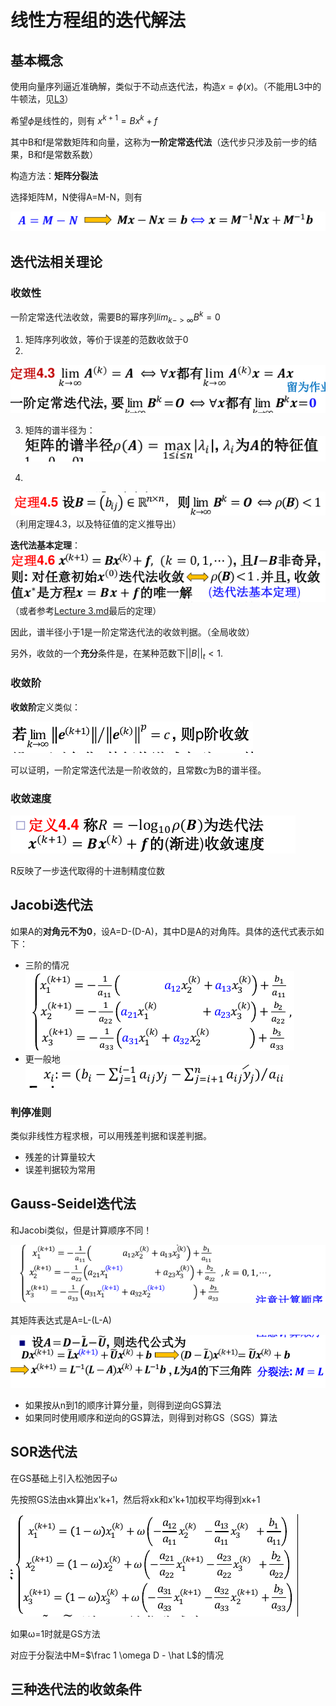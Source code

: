 # 线性方程组的迭代解法

## 基本概念

使用向量序列逼近准确解，类似于不动点迭代法，构造$x=\phi(x)$。（不能用L3中的牛顿法，见[L3](Lecture%203.md)）

希望$\phi$是线性的，则有 $x^{k+1}=Bx^k+f$

其中B和f是常数矩阵和向量，这称为**一阶定常迭代法**（迭代步只涉及前一步的结果，B和f是常数系数）

构造方法：**矩阵分裂法**

选择矩阵M，N使得A=M-N，则有

![](_v_images/20200325111436599_242604954.png)


## 迭代法相关理论

### 收敛性

一阶定常迭代法收敛，需要B的幂序列$lim_{k->\infty}B^k=0$

1. 矩阵序列收敛，等价于误差的范数收敛于0
2. 
![](_v_images/20200325114339287_1181886458.png)

3. 矩阵的谱半径为：
![](_v_images/20200325114310180_1848414834.png)

4. 
![](_v_images/20200325114706844_790647916.png)
（利用定理4.3，以及特征值的定义推导出）

**迭代法基本定理**：
![](_v_images/20200325114838176_286178752.png)
（或者参考[Lecture 3.md](Lecture%203.md)最后的定理）

因此，谱半径小于1是一阶定常迭代法的收敛判据。（全局收敛）

另外，收敛的一个**充分**条件是，在某种范数下$||B||_t<1$.

### 收敛阶

**收敛阶**定义类似：

![](_v_images/20200325115552417_1519720288.png)

可以证明，一阶定常迭代法是一阶收敛的，且常数c为B的谱半径。

### 收敛速度

![](_v_images/20200325115650639_376640528.png)

R反映了一步迭代取得的十进制精度位数

## Jacobi迭代法

如果A的**对角元不为0**，设A=D-(D-A)，其中D是A的对角阵。具体的迭代式表示如下：

- 三阶的情况
![](_v_images/20200325111736955_886831905.png)
- 更一般地
![](_v_images/20200325111847012_323866957.png)

### 判停准则

类似非线性方程求根，可以用残差判据和误差判据。

- 残差的计算量较大
- 误差判据较为常用

## Gauss-Seidel迭代法

和Jacobi类似，但是计算顺序不同！

![](_v_images/20200325115816817_218371586.png)

其矩阵表达式是A=L-(L-A)

![](_v_images/20200325120118363_1165088330.png)

- 如果按从n到1的顺序计算分量，则得到逆向GS算法
- 如果同时使用顺序和逆向的GS算法，则得到对称GS（SGS）算法

## SOR迭代法

在GS基础上引入松弛因子ω

先按照GS法由xk算出x'k+1，然后将xk和x'k+1加权平均得到xk+1

![](_v_images/20200325120649137_1677029794.png)

如果ω=1时就是GS方法

对应于分裂法中M=$\frac 1 \omega D - \hat L$的情况

## 三种迭代法的收敛条件